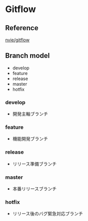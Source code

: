 # Gitflow

## Reference
[nvie/gitflow](https://github.com/nvie/gitflow)

## Branch model
- develop
- feature
- release
- master
- hotfix

### develop
- 開発主軸ブランチ

### feature
- 機能開発ブランチ

### release
- リリース準備ブランチ

### master
- 本番リリースブランチ

### hotfix
- リリース後のバグ緊急対応ブランチ
